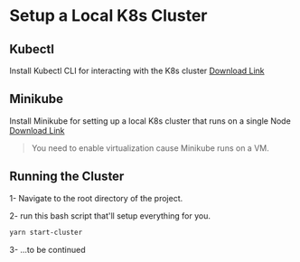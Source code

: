 # Setup a Local K8s Cluster

## Kubectl
Install Kubectl CLI for interacting with the K8s cluster [Download Link](https://kubernetes.io/docs/tasks/tools/)

## Minikube
Install Minikube for setting up a local K8s cluster that runs on a single Node [Download Link](https://minikube.sigs.k8s.io/docs/start/)

> You need to enable virtualization cause Minikube runs on a VM.

## Running the Cluster
1- Navigate to the root directory of the project.

2- run this bash script that'll setup everything for you.
```bash
yarn start-cluster
```
3- ...to be continued
